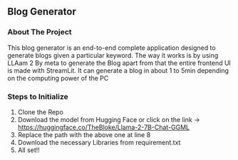 ## Blog Generator 

### About The Project
This blog generator is an end-to-end complete application designed to generate blogs given a particular keyword. The way it works is by using
LLAam 2 By meta to generate the Blog apart from that the entire frontend UI is made with StreamLit. It can generate a blog in about  1 to 5min depending on the computing power of the PC

### Steps to Initialize
1) Clone the Repo
2)  Download the model from Hugging Face or click on the link -> https://huggingface.co/TheBloke/Llama-2-7B-Chat-GGML
3)  Replace the path with the above one at line 8
4)  Download the necessary Libraries from requirement.txt
5) All set!!
